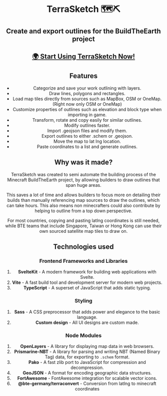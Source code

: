<div align="center">

# TerraSketch 🗺️⛏️

## Create and export outlines for the BuildTheEarth project

## [**🌍 Start Using TerraSketch Now!**](#) <!-- Replace '#' with the actual demo link -->

## Features

- Categorize and save your work outlining with layers.
- Draw lines, polygons and rectangles.
- Load map tiles directly from sources such as MapBox, OSM or OneMap. (Right now only OSM or OneMap)
- Customize properties of outlines such as elevation and block type when importing in game.
- Transform, rotate and copy easily for similar outlines.
- Modify outlines faster.
- Import .geojson files and modify them.
- Export outlines to either .schem or .geojson.
- Move the map to lat lng location.
- Paste coordinates to a list and generate outlines.

## Why was it made?

TerraSketch was created to semi automate the building process of the Minecraft BuildTheEarth project, by allowing builders to draw outlines that span huge areas. 

This saves a lot of time and allows builders to focus more on detailing their builds than manually referencing map sources to draw the outlines, which can take hours. This also means non minecrafters could also contribute by helping to outline from a top down perspective. 

For most countries, copying and pasting latlng coordinates is still needed, while BTE teams that include Singapore, Taiwan or Hong Kong can use their own sourced satellite map tiles to draw on.

## Technologies used

### Frontend Frameworks and Libraries
1. **SvelteKit** - A modern framework for building web applications with Svelte.
2. **Vite** - A fast build tool and development server for modern web projects.
3. **TypeScript** - A superset of JavaScript that adds static typing.

### Styling
1. **Sass** - A CSS preprocessor that adds power and elegance to the basic language.
2. **Custom design** - All UI designs are custom made.

### Node Modules
1. **OpenLayers** - A library for displaying map data in web browsers.
2. **Prismarine-NBT** - A library for parsing and writing NBT (Named Binary Tag) data, for exporting to `.schem` format.
3. **Pako** - A fast zlib port to JavaScript for compression and decompression.
4. **GeoJSON** - A format for encoding geographic data structures.
5. **FortAwesome** - FontAwesome integration for scalable vector icons.
6. **@bte-germany/terraconvert** - Conversion from latlng to minecraft coordinates

</div>